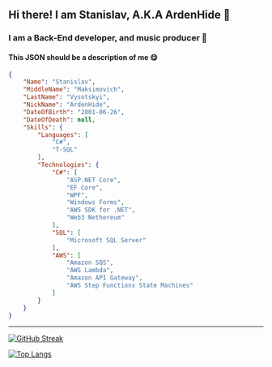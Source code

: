 ## Hi there! I am Stanislav, A.K.A ArdenHide 👋

### I am a Back-End developer, and music producer :musical_keyboard:

#### This JSON should be a description of me :yum:

```JSON
{
    "Name": "Stanislav",
    "MiddleName": "Maksimovich",
    "LastName": "Vysotskyi",
    "NickName": "ArdenHide",
    "DateOfBirth": "2001-06-26",
    "DateOfDeath": null,
    "Skills": {
        "Languages": [
            "C#",
            "T-SQL"
        ],
        "Technologies": {
            "C#": [
                "ASP.NET Core",
                "EF Core",
                "WPF",
                "Windows Forms",
                "AWS SDK for .NET",
                "Web3 Nethereum"
            ],
            "SQL": [
                "Microsoft SQL Server"
            ],
            "AWS": [
                "Amazon SQS",
                "AWS Lambda",
                "Amazon API Gateway",
                "AWS Step Functions State Machines"
            ]
        }
    }
}
```

***

[![GitHub Streak](https://streak-stats.demolab.com?user=ArdenHide&theme=dark&hide_border=true)](https://git.io/streak-stats)

[![Top Langs](https://github-readme-stats.vercel.app/api/top-langs/?username=ArdenHide)](https://github.com/anuraghazra/github-readme-stats)
